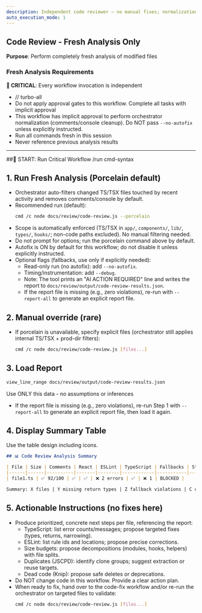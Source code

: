 ```yaml
---
description: Independent code reviewer — no manual fixes; normalization (comments/console cleanup) allowed
auto_execution_mode: 1
---
```


## Code Review - Fresh Analysis Only

**Purpose**: Perform completely fresh analysis of modified files

### Fresh Analysis Requirements

**🚨 CRITICAL**: Every workflow invocation is independent
- // turbo-all
- Do not apply approval gates to this workflow. Complete all tasks with implicit approval
- This workflow has implicit approval to perform orchestrator normalization (comments/console cleanup). Do NOT pass `--no-autofix` unless explicitly instructed.
- Run all commands fresh in this session
- Never reference previous analysis results

---
##🚨 START: Run Critical Workflow
/run cmd-syntax


## 1. Run Fresh Analysis (Porcelain default)

- Orchestrator auto-filters changed TS/TSX files touched by recent activity and removes comments/console by default.
- Recommended run (default):
  ```bash
  cmd /c node docs/review/code-review.js --porcelain
  ```
- Scope is automatically enforced (TS/TSX in `app/`, `components/`, `lib/`, `types/`, `hooks/`; non-code paths excluded). No manual filtering needed.
- Do not prompt for options; run the porcelain command above by default.
- Autofix is ON by default for this workflow; do not disable it unless explicitly instructed.
- Optional flags (fallbacks, use only if explicitly needed):
  - Read-only run (no autofix): add `--no-autofix`.
  - Timing/instrumentation: add `--debug`.
  - Note: The tool prints an "AI ACTION REQUIRED" line and writes the report to `docs/review/output/code-review-results.json`.
  - If the report file is missing (e.g., zero violations), re-run with `--report-all` to generate an explicit report file.

## 2. Manual override (rare)
- If porcelain is unavailable, specify explicit files (orchestrator still applies internal TS/TSX + prod-dir filters):
  ```bash
  cmd /c node docs/review/code-review.js [files...]
  ```

## 3. Load Report
```bash
view_line_range docs/review/output/code-review-results.json
```
Use ONLY this data - no assumptions or inferences
 - If the report file is missing (e.g., zero violations), re-run Step 1 with `--report-all` to generate an explicit report file, then load it again.

## 4. Display Summary Table
Use the table design including icons.
```markdown
## 📊 Code Review Analysis Summary

| File | Size | Comments | React | ESLint | TypeScript | Fallbacks | Status |
|------|------|----------|-------|--------|------------|-----------|--------|
| file1.ts | ✅ 92/100 | ✅ | ✅ | ❌ 2 errors | ✅ | ❌ 1 | BLOCKED |

Summary: X files | Y missing return types | Z fallback violations | C comment violations
```

## 5. Actionable Instructions (no fixes here)

- Produce prioritized, concrete next steps per file, referencing the report:
  - TypeScript: list error counts/messages; propose targeted fixes (types, returns, narrowing).
  - ESLint: list rule ids and locations; propose precise corrections.
  - Size budgets: propose decompositions (modules, hooks, helpers) with file splits.
  - Duplicates (JSCPD): identify clone groups; suggest extraction or reuse targets.
  - Dead code (Knip): propose safe deletes or deprecations.
- Do NOT change code in this workflow. Provide a clear action plan.
- When ready to fix, hand over to the code-fix workflow and/or re-run the orchestrator on targeted files to validate:
  ```bash
  cmd /c node docs/review/code-review.js [files...]
  ```